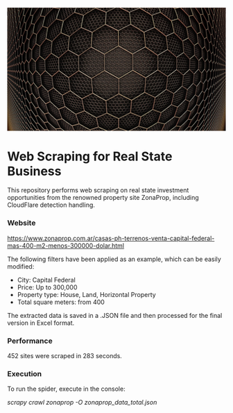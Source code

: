 

<p><img alt="image" src="img.JPG">

# Web Scraping for Real State Business

This repository performs web scraping on real state investment opportunities from the renowned property site ZonaProp, including CloudFlare detection handling.

### Website

https://www.zonaprop.com.ar/casas-ph-terrenos-venta-capital-federal-mas-400-m2-menos-300000-dolar.html

The following filters have been applied as an example, which can be easily modified:

- City: Capital Federal
- Price: Up to 300,000
- Property type: House, Land, Horizontal Property
- Total square meters: from 400

 

The extracted data is saved in a .JSON file and then processed for the final version in Excel format.

### Performance

452 sites were scraped in 283 seconds.


### Execution

To run the spider, execute in the console: 

*scrapy crawl zonaprop -O zonaprop_data_total.json*

